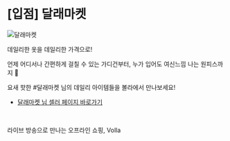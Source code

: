 # [입점] 달래마켓

![달래마켓](../../assets/marketing/dist/seller-dallae.png)

데일리한 옷을 데일리한 가격으로!

언제 어디서나 간편하게 걸칠 수 있는 가디건부터, 누가 입어도 여신느낌 나는 원피스까지 💖

요새 핫한 #달래마켓 님의 데일리 아이템들을 볼라에서 만나보세요!

- [달래마켓 님 셀러 페이지 바로가기](volla://deeplink/seller/10)

<br>

라이브 방송으로 만나는 오프라인 쇼핑, Volla
